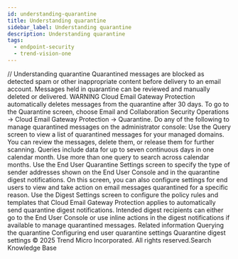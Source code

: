 ```yaml
---
id: understanding-quarantine
title: Understanding quarantine
sidebar_label: Understanding quarantine
description: Understanding quarantine
tags:
  - endpoint-security
  - trend-vision-one
---
```


/*<![CDATA[*/ $('#title').html($('meta[name=map-description]').attr('content')); /*]]>*/ Understanding quarantine Quarantined messages are blocked as detected spam or other inappropriate content before delivery to an email account. Messages held in quarantine can be reviewed and manually deleted or delivered. WARNING Cloud Email Gateway Protection automatically deletes messages from the quarantine after 30 days. To go to the Quarantine screen, choose Email and Collaboration Security Operations → Cloud Email Gateway Protection → Quarantine. Do any of the following to manage quarantined messages on the administrator console: Use the Query screen to view a list of quarantined messages for your managed domains. You can review the messages, delete them, or release them for further scanning. Queries include data for up to seven continuous days in one calendar month. Use more than one query to search across calendar months. Use the End User Quarantine Settings screen to specify the type of sender addresses shown on the End User Console and in the quarantine digest notifications. On this screen, you can also configure settings for end users to view and take action on email messages quarantined for a specific reason. Use the Digest Settings screen to configure the policy rules and templates that Cloud Email Gateway Protection applies to automatically send quarantine digest notifications. Intended digest recipients can either go to the End User Console or use inline actions in the digest notifications if available to manage quarantined messages. Related information Querying the quarantine Configuring end user quarantine settings Quarantine digest settings © 2025 Trend Micro Incorporated. All rights reserved.Search Knowledge Base